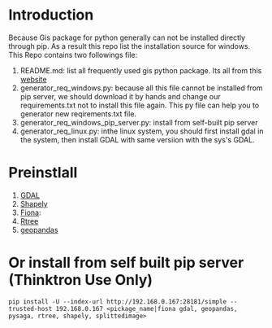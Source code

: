 # Introduction
Because Gis package for python generally can not be installed directly through pip. As a result this repo list the installation source for windows. This Repo contains two followings file:
1. README.md: list all frequently used gis python package. Its all from this [website](https://www.lfd.uci.edu/~gohlke/pythonlibs/)
2. generator_req_windows.py: because all this file cannot be installed from pip server, we should download it by hands and change our requirements.txt not to install this file again. This py file can help you to generator new reqirements.txt file. 
3. generator_req_windows_pip_server.py: install from self-built pip server
4. generator_req_linux.py: inthe linux system, you should first install gdal in the system, then install GDAL with same versiion with the sys's GDAL.


# Preinstlall
1. [GDAL](https://www.lfd.uci.edu/~gohlke/pythonlibs/#gdal)
1. [Shapely](https://www.lfd.uci.edu/~gohlke/pythonlibs/#shapely)
1. [Fiona](https://www.lfd.uci.edu/~gohlke/pythonlibs/#fiona):
1. [Rtree](https://www.lfd.uci.edu/~gohlke/pythonlibs/#rtree)
1. [geopandas](https://www.lfd.uci.edu/~gohlke/pythonlibs/#geopandas)

# Or install from self built pip server (Thinktron Use Only)
```
pip install -U --index-url http://192.168.0.167:28181/simple --trusted-host 192.168.0.167 <pickage_name|fiona gdal, geopandas, pysaga, rtree, shapely, splittedimage>
```



<!-- 1. SplittedImage: ```pip install -U --index-url http://192.168.0.167:28181/simple --trusted-host 192.168.0.167 SplittedImage``` -->
